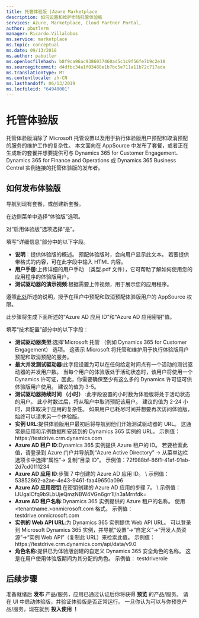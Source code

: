 ```yaml
---
title: 托管体验版 |Azure Marketplace
description: 如何设置和维护市场托管体验版
services: Azure, Marketplace, Cloud Partner Portal,
author: pbutlerm
manager: Ricardo.Villalobos
ms.service: marketplace
ms.topic: conceptual
ms.date: 09/13/2018
ms.author: pabutler
ms.openlocfilehash: b8f9ca96ac9386037460ad5c1c9f56fe7b9c2e18
ms.sourcegitcommit: d4dfbc34a1f03488e1b7bc5e711a11b72c717ada
ms.translationtype: MT
ms.contentlocale: zh-CN
ms.lasthandoff: 06/13/2019
ms.locfileid: "64940001"
---
```

# <a name="hosted-test-drive"></a>托管体验版

托管体验版消除了 Microsoft 托管设置以及用于执行体验版用户预配和取消预配的服务的维护工作的复杂性。 本文面向在 AppSource 中发布了套餐，或者正在生成新的套餐并想要提供可与 Dynamics 365 for Customer Engagement、Dynamics 365 for Finance and Operations 或 Dynamics 365 Business Central 实例连接的托管体验版的发布者。

## <a name="how-to-publish-a-test-drive"></a>如何发布体验版

导航到现有套餐，或创建新套餐。

在边侧菜单中选择“体验版”选项。

对“启用体验版”选项选择“是”。

填写“详细信息”部分中的以下字段。

- **说明**：提供体验版的概述。 预配体验版时，会向用户显示此文本。 若要提供带格式的内容，可在此字段中输入 HTML 内容。
- **用户手册**:上传详细的用户手动 （类型.pdf 文件），它可帮助了解如何使用您的应用程序的体验版用户。
- **测试驱动器的演示视频**:根据需要上传视频，用于展示您的应用程序。

遵照[此处](https://github.com/Microsoft/AppSource/blob/patch-1/Microsoft%20Hosted%20Test%20Drive/Setup-your-Azure-subscription-for-Dynamics365-Microsoft-Hosted-Test-Drives.md)所述的说明，授予在租户中预配和取消预配体验版用户的 AppSource 权限。

此步骤将生成下面所述的“Azure AD 应用 ID”和“Azure AD 应用密钥”值。

填写“技术配置”部分中的以下字段：

- **测试驱动器类型**:选择\'Microsoft 托管 （例如 Dynamics 365 for Customer Engagement） 选项。 这表示 Microsoft 将托管和维护用于执行体验版用户预配和取消预配的服务。
- **最大并发测试驱动器**:此字段设置为可以在任何给定时间点有一个活动的测试驱动器的并发用户数。 当每个用户的体验版处于活动状态时，该用户将使用一个 Dynamics 许可证，因此，你需要确保至少有这么多的 Dynamics 许可证可供体验版用户使用。 建议的值为 3-5。
- **测试驱动器持续时间 （小时）** :此字段设置的小时数为体验版将处于活动状态的用户。 此小时数过后，将从租户中取消预配该用户。 建议的值为 2-24 小时，具体取决于应用的复杂性。 如果用户已耗尽时间并想要再次访问体验版，始终可以请求另一个体验版。
- **实例 URL**:提供体验版用户最初后将导航到他们开始测试驱动器的 URL。 这通常是应用和示例数据所安装到的 Dynamics 365 实例的 URL。 示例值： https:\//testdrive.crm.dynamics.com
- **Azure AD 租户 ID**:Dynamics 365 实例提供 Azure 租户的 ID。 若要检索此值，请登录到 Azure 门户并导航到“Azure Active Directory” -\> 从菜单边栏选项卡中选择“属性”-\> 复制“目录 ID”。 示例值：72f988bf-86f1-41af-91ab-2d7cd0111234
- **Azure AD 应用 ID**:步骤 7 中创建的 Azure AD 应用 ID。 \ 示例值：53852862-a2ae-4e43-9461-faa49650a096
- **Azure AD 应用密钥**:在密钥创建的 Azure AD 应用的步骤 7。 \ 示例值：IJUgaIOfq9b9LbUjeQmzNBW4VGn6grr1l/n3aMrnfdk=
- **Azure AD 租户名称**:Dynamics 365 实例提供的 Azure 租户的名称。 使用 \<tenantname.\>onmicrosoft.com 格式。 示例值：testdrive.onmicrosoft.com
- **实例的 Web API URL**:为 Dynamics 365 实例提供 Web API URL。 可以登录到 Microsoft Dynamics 365 实例，并导航“设置”-\>“自定义”-\>“开发人员资源”-\>“实例 Web API”（复制此 URL）来检索此值。 示例值： https:\//testdrive.crm.dynamics.com/api/data/v9.0 
- **角色名称**:提供已为体验版创建的自定义 Dynamics 365 安全角色的名称。 这是在用户使用体验版期间为其分配的角色。 示例值： testdriverole

## <a name="next-steps"></a>后续步骤

准备就绪后 **发布** 产品/服务，应用已通过认证后你将获得 **预览** 的产品/服务。 请在 UI 中启动体验版，并验证体验版是否正常运行。 一旦你认为可以与你预览产品/服务，现在就到 **投入使用 ！**
